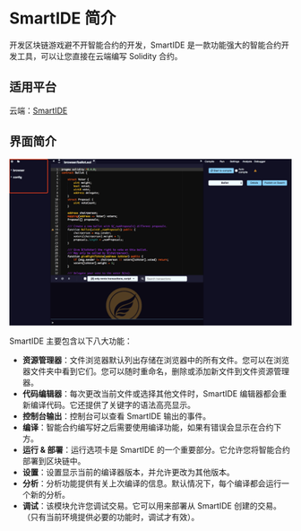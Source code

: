 # SmartIDE 简介

开发区块链游戏避不开智能合约的开发，SmartIDE 是一款功能强大的智能合约开发工具，可以让您直接在云端编写 Solidity 合约。

## **适用平台**

云端：[SmartIDE](http://smartide.egretia.io/)

## 界面简介

![](pic1.png)

SmartIDE 主要包含以下八大功能：

* **资源管理器**：文件浏览器默认列出存储在浏览器中的所有文件。您可以在浏览器文件夹中看到它们。您可以随时重命名，删除或添加新文件到文件资源管理器。
* **代码编辑器**：每次更改当前文件或选择其他文件时，SmartIDE 编辑器都会重新编译代码。它还提供了关键字的语法高亮显示。
* **控制台输出**：控制台可以查看 SmartIDE 输出的事件。
* **编译**：智能合约编写好之后需要使用编译功能，如果有错误会显示在合约下方。
* **运行 & 部署**：运行选项卡是 SmartIDE 的一个重要部分。它允许您将智能合约部署到区块链中。
* **设置**：设置显示当前的编译器版本，并允许更改为其他版本。
* **分析**：分析功能提供有关上次编译的信息。默认情况下，每个编译都会运行一个新的分析。
* **调试**：该模块允许您调试交易。它可以用来部署从 SmartIDE 创建的交易。（只有当前环境提供必要的功能时，调试才有效）。